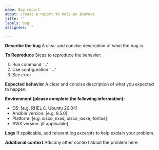 ```yaml
---
name: Bug report
about: Create a report to help us improve
title: ''
labels: bug
assignees: ''

---
```


**Describe the bug**
A clear and concise description of what the bug is.

**To Reproduce**
Steps to reproduce the behavior:
1. Run command '...'
2. Use configuration '....'
3. See error

**Expected behavior**
A clear and concise description of what you expected to happen.

**Environment (please complete the following information):**
- OS: [e.g. RHEL 8, Ubuntu 20.04]
- Ansible version: [e.g. 8.5.0]
- Platform: [e.g. cisco_nxos, cisco_iosxe, fortios]
- AWX version: [if applicable]

**Logs**
If applicable, add relevant log excerpts to help explain your problem.

**Additional context**
Add any other context about the problem here.